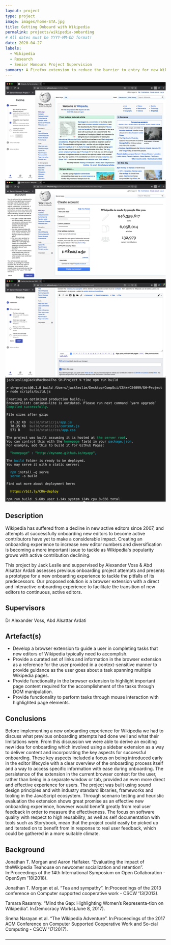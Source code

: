 ```yaml
---
layout: project
type: project
image: images/home-STA.jpg
title: Getting Onboard with Wikipedia
permalink: projects/wikipedia-onbarding
# All dates must be YYYY-MM-DD format!
date: 2020-04-27
labels:
  - Wikipedia
  - Research
  - Senior Honours Project Supervision
summary: A Firefox extension to reduce the barrier to entry for new Wikipedia users.
---
```


<div class="ui medium rounded images">
  <img class="ui image" src="../images/SH-J-1.4.png">
  <img class="ui image" src="../images/SH-J-1.6.png">
  <img class="ui image" src="../images/SH-J-2.1.png">
  <img class="ui image" src="../images/build.png">
</div>

## Description

Wikipedia has suffered from a decline in new active editors since 2007, and attempts at successfully onboarding new editors to become active contributors have yet to make a considerable impact. Creating an onboarding experience to increase new editor numbers and diversification is becoming a more important issue to tackle as Wikipedia's popularity grows with active contribution declining. 

This project by Jack Leslie and suppervised by Alexander Voss & Abd Alsattar Ardati assesses previous onboarding project attempts and presents a prototype for a new onboarding experience to tackle the pitfalls of its predecessors. Our proposed solution is a browser extension with a direct and interactive onboarding experience to facilitate the transition of new editors to continuous, active editors.

## Supervisors
Dr Alexander Voss, Abd Alsattar Ardati

## Artefact(s)

- Develop a browser extension to guide a user in completing tasks that new editors of
Wikipedia typically need to accomplish.
- Provide a curated set of links and information in the browser extension as a reference for
the user provided in a context-sensitive manner to provide guidance as the user goes
about a task spanning multiple Wikipedia pages.
- Provide functionality in the browser extension to highlight important page content
required for the accomplishment of the tasks through DOM manipulation.
- Provide functionality to perform tasks through mouse interaction with highlighted page
elements.

## Conclusions

Before implementing a new onboarding experience for Wikipedia we had to discuss what previous onboarding attempts had done well and what their limitations were. From this discussion we were able to derive an exciting new idea for onboarding which involved using a sidebar extension as a way to deliver content and incorporating the key aspects for successful onboarding. These key aspects included a focus on being introduced early in the editor lifecycle with a clear overview of the onboarding process itself and a way to access specific information with ease during onboarding. The persistence of the extension in the current browser context for the user, rather than being in a separate window or tab, provided an even more direct and effective experience for users. The project was built using sound design principles and with industry standard libraries, frameworks and tooling in the JavaScript ecosystem. Through scenario testing and heuristic evaluation the extension shows great promise as an effective new onboarding experience, however would benefit greatly from real user feedback in order to measure the effectiveness. The focus on software quality with respect to high reusability, as well as self documentation with tools such as Storybook, mean that the project could easily be picked up and iterated on to benefit from in response to real user feedback, which could be gathered in a more suitable climate.


## Background

Jonathan T. Morgan and Aaron Halfaker. “Evaluating the impact of theWikipedia Teahouse on newcomer socialization and retention”. In:Proceedings  of  the  14th  International  Symposium  on  Open  Collaboration  -OpenSym ’18(2018).

Jonathan T. Morgan et al. “Tea and sympathy”. In:Proceedings  of  the 2013  conference  on  Computer  supported  cooperative  work  -  CSCW  ’13(2013).

Tamara  Rasamny.  “Mind  the  Gap:  Highlighting  Women’s  Representa-tion  on  Wikipedia”.  In:Democracy  Works(June  8,  2017). 

Sneha Narayan et al. “The Wikipedia Adventure”. In:Proceedings of the 2017 ACM Conference on Computer Supported Cooperative Work and So-cial Computing - CSCW ’17(2017).

――――――――――――――――――――――――――――――――――――

